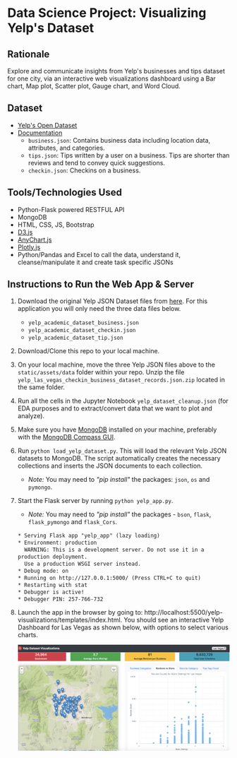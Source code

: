 # Data Science Project: Visualizing Yelp's Dataset

## Rationale  

Explore and communicate insights from Yelp's businesses and tips dataset for one city, via an interactive web visualizations dashboard using a Bar chart, Map plot, Scatter plot, Gauge chart, and Word Cloud. 

## Dataset
* [Yelp's Open Dataset](https://www.yelp.com/dataset)
* [Documentation](https://www.yelp.com/dataset/documentation/main)
  * `business.json`: Contains business data including location data, attributes, and categories.
  * `tips.json`: Tips written by a user on a business. Tips are shorter than reviews and tend to convey quick suggestions.
  * `checkin.json`: Checkins on a business.

## Tools/Technologies Used
* Python-Flask powered RESTFUL API
* MongoDB
* HTML, CSS, JS, Bootstrap
* [D3.js](https://d3js.org/)
* [AnyChart.js](https://www.anychart.com/)
* [Plotly.js](https://plotly.com/javascript/)
* Python/Pandas and Excel to call the data, understand it, cleanse/manipulate it and create task specific JSONs

## Instructions to Run the Web App & Server

1. Download the original Yelp JSON Dataset files from [here](https://www.yelp.com/dataset/download). For this application you will only need the three data files below.
   - `yelp_academic_dataset_business.json`
   - `yelp_academic_dataset_checkin.json`
   - `yelp_academic_dataset_tip.json`
   
2. Download/Clone this repo to your local machine.

3. On your local machine, move the three Yelp JSON files above to the `static/assets/data` folder within your repo. Unzip the file `yelp_las_vegas_checkin_business_dataset_records.json.zip` located in the same folder.

4. Run all the cells in the Jupyter Notebook `yelp_dataset_cleanup.json` (for EDA purposes and to extract/convert data that we want to plot and analyze).

5. Make sure you have [MongoDB](https://www.mongodb.com/) installed on your machine, preferably with the [MongoDB Compass GUI](https://www.mongodb.com/products/compass).

6. Run `python load_yelp_dataset.py`. This will load the relevant Yelp JSON datasets to MongoDB. The script automatically creates the necessary collections and inserts the JSON documents to each collection.
   - *_Note:_* You may need to _"pip install"_ the packages: `json`, `os` and `pymongo`.

7. Start the Flask server by running `python yelp_app.py`.
   - *_Note:_* You may need to _"pip install"_ the packages - `bson`, `flask`, `flask_pymongo` and `flask_Cors`.
   ```
   * Serving Flask app "yelp_app" (lazy loading)
   * Environment: production
     WARNING: This is a development server. Do not use it in a production deployment.
     Use a production WSGI server instead.
   * Debug mode: on
   * Running on http://127.0.0.1:5000/ (Press CTRL+C to quit)
   * Restarting with stat
   * Debugger is active!
   * Debugger PIN: 257-766-732
   ```
8. Launch the app in the browser by going to: http://localhost:5500/yelp-visualizations/templates/index.html.
   You should see an interactive Yelp Dashboard for Las Vegas as shown below, with options to select various charts.

   ![Yelp Dashboard Screenshot](./static/assets/resources/YelpDashboard.png)
